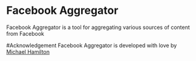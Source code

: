 # Facebook Aggregator
Facebook Aggregator is a tool for aggregating various sources of content from Facebook

#Acknowledgement
Facebook Aggregator is developed with love by [Michael Hamilton](https://github.com/michael-hamilton)